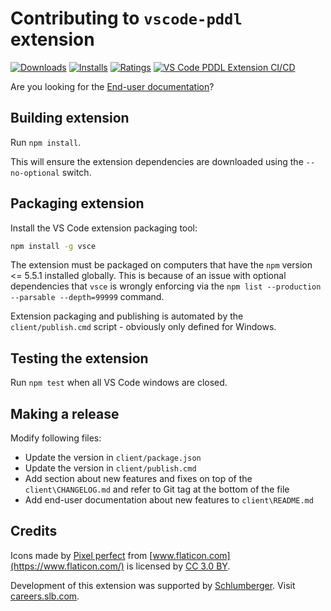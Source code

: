 # Contributing to `vscode-pddl` extension

[![Downloads](https://vsmarketplacebadge.apphb.com/downloads/jan-dolejsi.pddl.svg?subject=Downloads)](https://marketplace.visualstudio.com/items?itemName=jan-dolejsi.pddl)
[![Installs](https://vsmarketplacebadge.apphb.com/installs/jan-dolejsi.pddl.svg?subject=Installations)](https://marketplace.visualstudio.com/items?itemName=jan-dolejsi.pddl)
[![Ratings](https://vsmarketplacebadge.apphb.com/rating-star/jan-dolejsi.pddl.svg?subject=Reviews)](https://marketplace.visualstudio.com/items?itemName=jan-dolejsi.pddl&ssr=false#review-details)
[![VS Code PDDL Extension CI/CD](https://img.shields.io/github/workflow/status/jan-dolejsi/vscode-pddl/Build/master.svg?logo=github)](https://github.com/jan-dolejsi/vscode-pddl/actions?query=workflow%3ABuild)

Are you looking for the [End-user documentation](client/README.md)?

## Building extension

Run `npm install`.

This will ensure the extension dependencies are downloaded using the `--no-optional` switch.

## Packaging extension

Install the VS Code extension packaging tool:

```bash
npm install -g vsce
```

The extension must be packaged on computers that have the `npm` version <= 5.5.1 installed globally. This is because of an issue with optional dependencies that `vsce` is wrongly enforcing via the `npm list --production --parsable --depth=99999` command.

Extension packaging and publishing is automated by the `client/publish.cmd` script - obviously only defined for Windows.

## Testing the extension

Run `npm test` when all VS Code windows are closed.

## Making a release

Modify following files:

- Update the version in `client/package.json`
- Update the version in `client/publish.cmd`
- Add section about new features and fixes on top of the `client\CHANGELOG.md` and refer to Git tag at the bottom of the file
- Add end-user documentation about new features to `client\README.md`

## Credits

Icons made by [Pixel perfect](https://www.flaticon.com/authors/pixel-perfect) from [www.flaticon.com](https://www.flaticon.com/) is licensed by [CC 3.0 BY](http://creativecommons.org/licenses/by/3.0/).

Development of this extension was supported by [Schlumberger](https://www.slb.com). Visit [careers.slb.com](https://careers.slb.com/).
